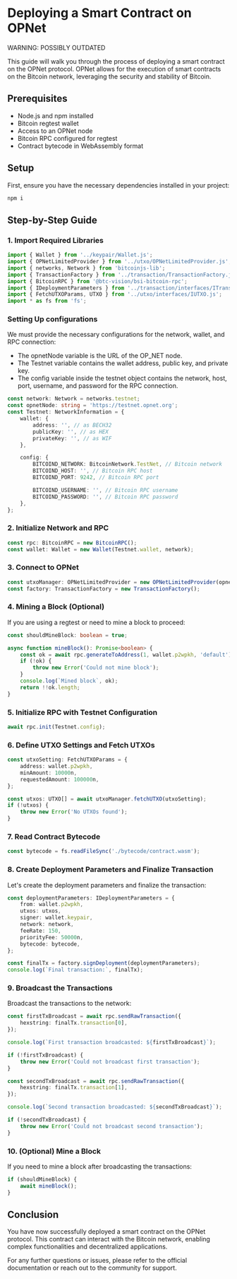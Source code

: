# Deploying a Smart Contract on OPNet

WARNING: POSSIBLY OUTDATED

This guide will walk you through the process of deploying a smart contract on the OPNet protocol. OPNet allows for the
execution of smart contracts on the Bitcoin network, leveraging the security and stability of Bitcoin.

## Prerequisites

- Node.js and npm installed
- Bitcoin regtest wallet
- Access to an OPNet node
- Bitcoin RPC configured for regtest
- Contract bytecode in WebAssembly format

## Setup

First, ensure you have the necessary dependencies installed in your project:

```sh
npm i
```

## Step-by-Step Guide

### 1. Import Required Libraries

```typescript
import { Wallet } from '../keypair/Wallet.js';
import { OPNetLimitedProvider } from '../utxo/OPNetLimitedProvider.js';
import { networks, Network } from 'bitcoinjs-lib';
import { TransactionFactory } from '../transaction/TransactionFactory.js';
import { BitcoinRPC } from '@btc-vision/bsi-bitcoin-rpc';
import { IDeploymentParameters } from '../transaction/interfaces/ITransactionParameters.js';
import { FetchUTXOParams, UTXO } from '../utxo/interfaces/IUTXO.js';
import * as fs from 'fs';
```

### Setting Up configurations

We must provide the necessary configurations for the network, wallet, and RPC connection:

- The opnetNode variable is the URL of the OP_NET node.
- The Testnet variable contains the wallet address, public key, and private key.
- The config variable inside the testnet object contains the network, host, port, username, and password for the RPC
  connection.

```typescript
const network: Network = networks.testnet;
const opnetNode: string = 'https://testnet.opnet.org';
const Testnet: NetworkInformation = {
    wallet: {
        address: '', // as BECH32
        publicKey: '', // as HEX
        privateKey: '', // as WIF
    },

    config: {
        BITCOIND_NETWORK: BitcoinNetwork.TestNet, // Bitcoin network
        BITCOIND_HOST: '', // Bitcoin RPC host
        BITCOIND_PORT: 9242, // Bitcoin RPC port

        BITCOIND_USERNAME: '', // Bitcoin RPC username
        BITCOIND_PASSWORD: '', // Bitcoin RPC password
    },
};
```

### 2. Initialize Network and RPC

```typescript
const rpc: BitcoinRPC = new BitcoinRPC();
const wallet: Wallet = new Wallet(Testnet.wallet, network);
```

### 3. Connect to OPNet

```typescript
const utxoManager: OPNetLimitedProvider = new OPNetLimitedProvider(opnetNode);
const factory: TransactionFactory = new TransactionFactory();
```

### 4. Mining a Block (Optional)

If you are using a regtest or need to mine a block to proceed:

```typescript
const shouldMineBlock: boolean = true;

async function mineBlock(): Promise<boolean> {
    const ok = await rpc.generateToAddress(1, wallet.p2wpkh, 'default');
    if (!ok) {
        throw new Error('Could not mine block');
    }
    console.log(`Mined block`, ok);
    return !!ok.length;
}
```

### 5. Initialize RPC with Testnet Configuration

```typescript
await rpc.init(Testnet.config);
```

### 6. Define UTXO Settings and Fetch UTXOs

```typescript
const utxoSetting: FetchUTXOParams = {
    address: wallet.p2wpkh,
    minAmount: 10000n,
    requestedAmount: 100000n,
};

const utxos: UTXO[] = await utxoManager.fetchUTXO(utxoSetting);
if (!utxos) {
    throw new Error('No UTXOs found');
}
```

### 7. Read Contract Bytecode

```typescript
const bytecode = fs.readFileSync('./bytecode/contract.wasm');
```

### 8. Create Deployment Parameters and Finalize Transaction

Let's create the deployment parameters and finalize the transaction:

```typescript
const deploymentParameters: IDeploymentParameters = {
    from: wallet.p2wpkh,
    utxos: utxos,
    signer: wallet.keypair,
    network: network,
    feeRate: 150,
    priorityFee: 50000n,
    bytecode: bytecode,
};

const finalTx = factory.signDeployment(deploymentParameters);
console.log(`Final transaction:`, finalTx);
```

### 9. Broadcast the Transactions

Broadcast the transactions to the network:

```typescript
const firstTxBroadcast = await rpc.sendRawTransaction({
    hexstring: finalTx.transaction[0],
});

console.log(`First transaction broadcasted: ${firstTxBroadcast}`);

if (!firstTxBroadcast) {
    throw new Error('Could not broadcast first transaction');
}

const secondTxBroadcast = await rpc.sendRawTransaction({
    hexstring: finalTx.transaction[1],
});

console.log(`Second transaction broadcasted: ${secondTxBroadcast}`);

if (!secondTxBroadcast) {
    throw new Error('Could not broadcast second transaction');
}
```

### 10. (Optional) Mine a Block

If you need to mine a block after broadcasting the transactions:

```typescript
if (shouldMineBlock) {
    await mineBlock();
}
```

## Conclusion

You have now successfully deployed a smart contract on the OPNet protocol. This contract can interact with the Bitcoin
network, enabling complex functionalities and decentralized applications.

For any further questions or issues, please refer to the official documentation or reach out to the community for
support.
